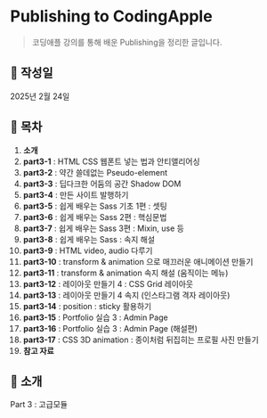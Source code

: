 # Publishing  to CodingApple

> 코딩애플 강의를 통해 배운 Publishing을 정리한 글입니다.

## 📅 작성일

2025년 2월 24일

## 📌 목차
1. **소개**
2. **part3-1** : HTML CSS 웹폰트 넣는 법과 안티앨리어싱  
3. **part3-2** : 약간 쓸데없는 Pseudo-element  
4. **part3-3** : 딥다크한 어둠의 공간 Shadow DOM  
5. **part3-4** : 만든 사이트 발행하기  
6. **part3-5** : 쉽게 배우는 Sass 기초 1편 : 셋팅  
7. **part3-6** : 쉽게 배우는 Sass 2편 : 핵심문법  
8. **part3-7** : 쉽게 배우는 Sass 3편 : Mixin, use 등  
9. **part3-8** : 쉽게 배우는 Sass : 속지 해설  
10. **part3-9** : HTML video, audio 다루기  
11. **part3-10** : transform & animation 으로 매끄러운 애니메이션 만들기  
12. **part3-11** : transform & animation 속지 해설 (움직이는 메뉴)  
13. **part3-12** : 레이아웃 만들기 4 : CSS Grid 레이아웃  
14. **part3-13** : 레이아웃 만들기 4 속지 (인스타그램 격자 레이아웃)  
15. **part3-14** : position : sticky 활용하기  
16. **part3-15** : Portfolio 실습 3 : Admin Page  
17. **part3-16** : Portfolio 실습 3 : Admin Page (해설편)  
18. **part3-17** : CSS 3D animation : 종이처럼 뒤집히는 프로필 사진 만들기  
19. **참고 자료**

## 📝 소개
Part 3 : 고급모듈
